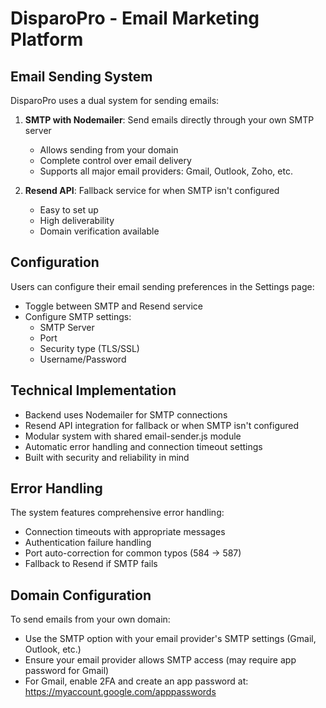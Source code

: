 
# DisparoPro - Email Marketing Platform

## Email Sending System

DisparoPro uses a dual system for sending emails:

1. **SMTP with Nodemailer**: Send emails directly through your own SMTP server
   - Allows sending from your domain
   - Complete control over email delivery
   - Supports all major email providers: Gmail, Outlook, Zoho, etc.

2. **Resend API**: Fallback service for when SMTP isn't configured
   - Easy to set up
   - High deliverability
   - Domain verification available

## Configuration

Users can configure their email sending preferences in the Settings page:

- Toggle between SMTP and Resend service
- Configure SMTP settings:
  - SMTP Server
  - Port
  - Security type (TLS/SSL)
  - Username/Password

## Technical Implementation

- Backend uses Nodemailer for SMTP connections
- Resend API integration for fallback or when SMTP isn't configured
- Modular system with shared email-sender.js module
- Automatic error handling and connection timeout settings
- Built with security and reliability in mind

## Error Handling

The system features comprehensive error handling:

- Connection timeouts with appropriate messages
- Authentication failure handling
- Port auto-correction for common typos (584 → 587)
- Fallback to Resend if SMTP fails

## Domain Configuration

To send emails from your own domain:
- Use the SMTP option with your email provider's SMTP settings (Gmail, Outlook, etc.)
- Ensure your email provider allows SMTP access (may require app password for Gmail)
- For Gmail, enable 2FA and create an app password at: https://myaccount.google.com/apppasswords
